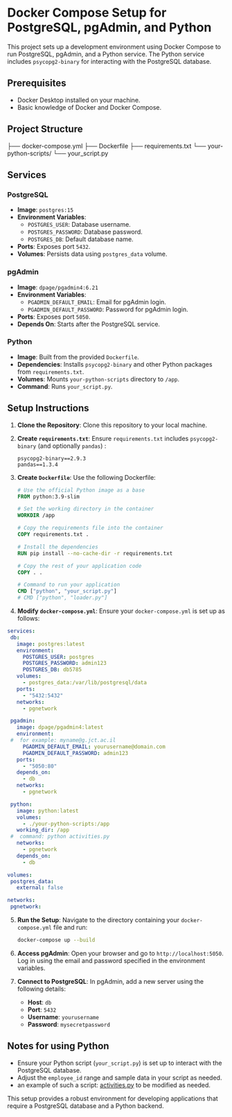 # Docker Compose Setup for PostgreSQL, pgAdmin, and Python

This project sets up a development environment using Docker Compose to run PostgreSQL, pgAdmin, and a Python service. The Python service includes `psycopg2-binary` for interacting with the PostgreSQL database.

## Prerequisites

- Docker Desktop installed on your machine.
- Basic knowledge of Docker and Docker Compose.

## Project Structure
├── docker-compose.yml ├── Dockerfile ├── requirements.txt └── your-python-scripts/ └── your_script.py


## Services

### PostgreSQL

- **Image**: `postgres:15`
- **Environment Variables**:
  - `POSTGRES_USER`: Database username.
  - `POSTGRES_PASSWORD`: Database password.
  - `POSTGRES_DB`: Default database name.
- **Ports**: Exposes port `5432`.
- **Volumes**: Persists data using `postgres_data` volume.

### pgAdmin

- **Image**: `dpage/pgadmin4:6.21`
- **Environment Variables**:
  - `PGADMIN_DEFAULT_EMAIL`: Email for pgAdmin login.
  - `PGADMIN_DEFAULT_PASSWORD`: Password for pgAdmin login.
- **Ports**: Exposes port `5050`.
- **Depends On**: Starts after the PostgreSQL service.

### Python

- **Image**: Built from the provided `Dockerfile`.
- **Dependencies**: Installs `psycopg2-binary` and other Python packages from `requirements.txt`.
- **Volumes**: Mounts `your-python-scripts` directory to `/app`.
- **Command**: Runs `your_script.py`.

## Setup Instructions

1. **Clone the Repository**: Clone this repository to your local machine.

2. **Create `requirements.txt`**: Ensure `requirements.txt` includes `psycopg2-binary` (and optionally `pandas`) :

    ```
    psycopg2-binary==2.9.3
    pandas==1.3.4
    ```

3. **Create `Dockerfile`**: Use the following Dockerfile:

    ```dockerfile
    # Use the official Python image as a base
    FROM python:3.9-slim
    
    # Set the working directory in the container
    WORKDIR /app

    # Copy the requirements file into the container
    COPY requirements.txt .
    
    # Install the dependencies
    RUN pip install --no-cache-dir -r requirements.txt
    
    # Copy the rest of your application code
    COPY . .

    # Command to run your application
    CMD ["python", "your_script.py"]
    # CMD ["python", "loader.py"]
    
    ```

4. **Modify `docker-compose.yml`**: Ensure your `docker-compose.yml` is set up as follows:

 ```yaml
 services:
  db:
    image: postgres:latest
    environment:
      POSTGRES_USER: postgres
      POSTGRES_PASSWORD: admin123
      POSTGRES_DB: db5785
    volumes:
      - postgres_data:/var/lib/postgresql/data
    ports:
      - "5432:5432"
    networks:
      - pgnetwork

  pgadmin:
    image: dpage/pgadmin4:latest
    environment:
  #  for example: myname@g.jct.ac.il 
      PGADMIN_DEFAULT_EMAIL: yourusername@domain.com 
      PGADMIN_DEFAULT_PASSWORD: admin123
    ports:
      - "5050:80"
    depends_on:
      - db
    networks:
      - pgnetwork

  python:
    image: python:latest
    volumes:
      - ./your-python-scripts:/app
    working_dir: /app
  #  command: python activities.py
    networks:
      - pgnetwork
    depends_on:
      - db

volumes:
  postgres_data:
    external: false

networks:
  pgnetwork:
  ```

5. **Run the Setup**: Navigate to the directory containing your `docker-compose.yml` file and run:

    ```bash
    docker-compose up --build
    ```

6. **Access pgAdmin**: Open your browser and go to `http://localhost:5050`. Log in using the email and password specified in the environment variables.

7. **Connect to PostgreSQL**: In pgAdmin, add a new server using the following details:
   - **Host**: `db`
   - **Port**: `5432`
   - **Username**: `yourusername`
   - **Password**: `mysecretpassword`

## Notes for using Python

- Ensure your Python script (`your_script.py`) is set up to interact with the PostgreSQL database.
- Adjust the `employee_id` range and sample data in your script as needed.
- an example of such a script: [activities.py](code/python/activities.py) to be modified as needed.

This setup provides a robust environment for developing applications that require a PostgreSQL database and a Python backend.

